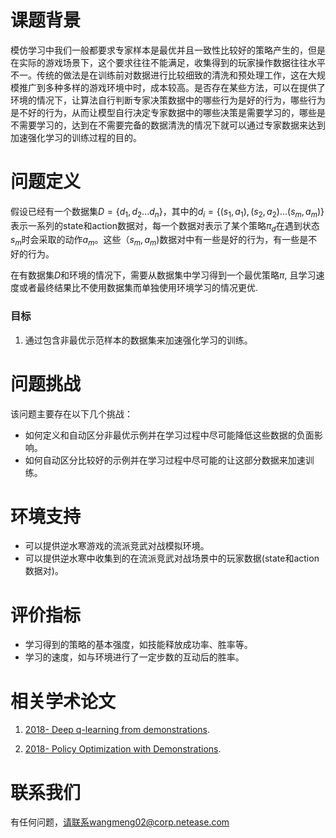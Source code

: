 # 课题背景

模仿学习中我们一般都要求专家样本是最优并且一致性比较好的策略产生的，但是在实际的游戏场景下，这个要求往往不能满足，收集得到的玩家操作数据往往水平不一。传统的做法是在训练前对数据进行比较细致的清洗和预处理工作，这在大规模推广到多种多样的游戏环境中时，成本较高。是否存在某些方法，可以在提供了环境的情况下，让算法自行判断专家决策数据中的哪些行为是好的行为，哪些行为是不好的行为，从而让模型自行决定专家数据中的哪些决策是需要学习的，哪些是不需要学习的，达到在不需要完备的数据清洗的情况下就可以通过专家数据来达到加速强化学习的训练过程的目的。

# 问题定义

假设已经有一个数据集$D=\{d_1,d_2...d_n\}$，其中的$d_i=\{(s_1,a_1), (s_2,a_2)...(s_m,a_m)\}$表示一系列的state和action数据对，每一个数据对表示了某个策略$\pi_d$在遇到状态$s_m$时会采取的动作$a_m$。这些$（s_m,a_m)$数据对中有一些是好的行为，有一些是不好的行为。

在有数据集$D$和环境的情况下，需要从数据集中学习得到一个最优策略$\pi$, 且学习速度或者最终结果比不使用数据集而单独使用环境学习的情况更优.

### 目标

 1. 通过包含非最优示范样本的数据集来加速强化学习的训练。

# 问题挑战

该问题主要存在以下几个挑战：

- 如何定义和自动区分非最优示例并在学习过程中尽可能降低这些数据的负面影响。
- 如何自动区分比较好的示例并在学习过程中尽可能的让这部分数据来加速训练。

# 环境支持

- 可以提供逆水寒游戏的流派竞武对战模拟环境。
- 可以提供逆水寒中收集到的在流派竞武对战场景中的玩家数据(state和action数据对)。

# 评价指标

- 学习得到的策略的基本强度，如技能释放成功率、胜率等。
- 学习的速度，如与环境进行了一定步数的互动后的胜率。

# 相关学术论文

1. [2018- Deep q-learning from demonstrations](https://www.aaai.org/ocs/index.php/AAAI/AAAI18/paper/viewPaper/16976). 

2. [2018- Policy Optimization with Demonstrations](http://proceedings.mlr.press/v80/kang18a.html).

# 联系我们

有任何问题，请联系wangmeng02@corp.netease.com